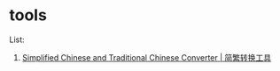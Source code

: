 # tools

List:
1. [Simplified Chinese and Traditional Chinese Converter | 简繁转换工具](https://yuanchenxi95.github.io/tools/#/public/chineseTranslation)

